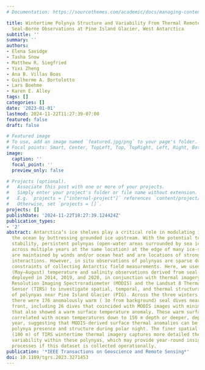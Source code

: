 ```yaml
---
# Documentation: https://sourcethemes.com/academic/docs/managing-content/

title: Wintertime Polynya Structure and Variability From Thermal Remote Sensing and
  Seal-Borne Observations at Pine Island Glacier, West Antarctica
subtitle: ''
summary: ''
authors:
- Elena Savidge
- Tasha Snow
- Matthew R. Siegfried
- Yixi Zheng
- Ana B. Villas Boas
- Guilherme A. Bortolotto
- Lars Boehme
- Karen E. Alley
tags: []
categories: []
date: '2023-01-01'
lastmod: 2024-11-22T11:27:39-07:00
featured: false
draft: false

# Featured image
# To use, add an image named `featured.jpg/png` to your page's folder.
# Focal points: Smart, Center, TopLeft, Top, TopRight, Left, Right, BottomLeft, Bottom, BottomRight.
image:
  caption: ''
  focal_point: ''
  preview_only: false

# Projects (optional).
#   Associate this post with one or more of your projects.
#   Simply enter your project's folder or file name without extension.
#   E.g. `projects = ["internal-project"]` references `content/project/deep-learning/index.md`.
#   Otherwise, set `projects = []`.
projects: []
publishDate: '2024-11-22T18:27:39.124424Z'
publication_types:
- '2'
abstract: Antarctica’s ice shelves play a critical role in modulating ice loss to
  the ocean by buttressing grounded ice upstream. With the potential to impact ice-shelf
  stability, persistent polynyas (open-water areas surrounded by sea ice that occur
  across multiple years at the same location) at the edge of many ice-shelf fronts
  are maintained by winds and/or ocean heat and are locations of strong ice–ocean–atmosphere
  interactions. However, in situ observations of polynyas are sparse due to the logistical
  constraints of collecting Antarctic field measurements. Here, we used wintertime
  (May–August) temperature and salinity observations derived from seal-borne instruments
  deployed in 2014, 2019, and 2020, in conjunction with thermal imagery from the Moderate
  Resolution Imaging Spectroradiometer (MODIS) and the Landsat 8 Thermal Infrared
  Sensor (TIRS) to investigate spatial, temporal, and thermal structural variability
  of polynyas near Pine Island Glacier (PIG). Across the three winters considered,
  there were 176 anomalously warm ( 3σ from background) seal dives near the PIG ice
  front, including 26 dives that coincided with MODIS images with minimal cloud cover
  that also showed a warm surface temperature anomaly. These warm surface temperatures
  correlated with ocean temperatures down to 150 m depth or deeper, depending on the
  year, suggesting that MODIS-derived surface thermal anomalies can be used for monitoring
  polynya presence and structure during polar night. The finer spatial resolution
  (100 m) of TIRS wintertime thermal imagery captures more detailed thermal structural
  variability within these polynyas, which may provide year-round insight into subice-shelf
  processes if this dataset is collected operationally.
publication: '*IEEE Transactions on Geoscience and Remote Sensing*'
doi: 10.1109/tgrs.2023.3271453
---
```

